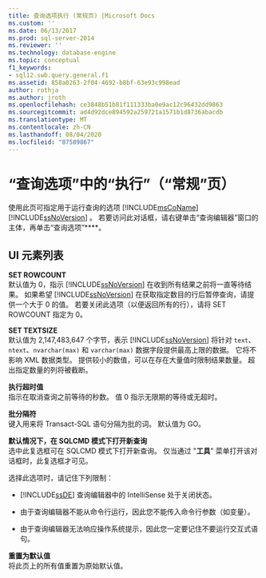 ```yaml
---
title: 查询选项执行 (常规页) |Microsoft Docs
ms.custom: ''
ms.date: 06/13/2017
ms.prod: sql-server-2014
ms.reviewer: ''
ms.technology: database-engine
ms.topic: conceptual
f1_keywords:
- sql12.swb.query.general.f1
ms.assetid: 858a0263-2f04-4692-b8bf-63e93c998ead
author: rothja
ms.author: jroth
ms.openlocfilehash: ce3848b51b81f111333ba0e9ac12c96432dd9863
ms.sourcegitcommit: ad4d92dce894592a259721a1571b1d8736abacdb
ms.translationtype: MT
ms.contentlocale: zh-CN
ms.lasthandoff: 08/04/2020
ms.locfileid: "87589867"
---
```

# <a name="query-options-execution-general-page"></a>“查询选项”中的“执行”（“常规”页）
  使用此页可指定用于运行查询的选项 [!INCLUDE[msCoName](../includes/msconame-md.md)] [!INCLUDE[ssNoVersion](../includes/ssnoversion-md.md)] 。 若要访问此对话框，请右键单击“查询编辑器”窗口的主体，再单击“查询选项”****。  
  
## <a name="ui-element-list"></a>UI 元素列表  
 **SET ROWCOUNT**  
 默认值为 0，指示 [!INCLUDE[ssNoVersion](../includes/ssnoversion-md.md)] 在收到所有结果之前将一直等待结果。 如果希望 [!INCLUDE[ssNoVersion](../includes/ssnoversion-md.md)] 在获取指定数目的行后暂停查询，请提供一个大于 0 的值。 若要关闭此选项（以便返回所有的行），请将 SET ROWCOUNT 指定为 0。  
  
 **SET TEXTSIZE**  
 默认值为 2,147,483,647 个字节，表示 [!INCLUDE[ssNoVersion](../includes/ssnoversion-md.md)] 将针对 `text`、`ntext`、`nvarchar(max)` 和 `varchar(max)` 数据字段提供最高上限的数据。 它将不影响 XML 数据类型。 提供较小的数值，可以在存在大量值时限制结果数量。 超出指定数量的列将被截断。  
  
 **执行超时值**  
 指示在取消查询之前等待的秒数。 值 0 指示无限期的等待或无超时。  
  
 **批分隔符**  
 键入用来将 Transact-SQL 语句分隔为批的词。 默认值为 GO。  
  
 **默认情况下，在 SQLCMD 模式下打开新查询**  
 选中此复选框可在 SQLCMD 模式下打开新查询。 仅当通过 "**工具**" 菜单打开该对话框时，此复选框才可见。  
  
 选择此选项时，请记住下列限制：  
  
-   [!INCLUDE[ssDE](../includes/ssde-md.md)] 查询编辑器中的 IntelliSense 处于关闭状态。  
  
-   由于查询编辑器不能从命令行运行，因此您不能传入命令行参数（如变量）。  
  
-   由于查询编辑器无法响应操作系统提示，因此您一定要记住不要运行交互式语句。  
  
 **重置为默认值**  
 将此页上的所有值重置为原始默认值。  
  
  
